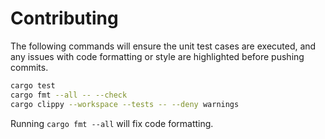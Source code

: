 # Contributing

The following commands will ensure the unit test cases are executed, and any issues with code
formatting or style are highlighted before pushing commits.

```sh
cargo test
cargo fmt --all -- --check
cargo clippy --workspace --tests -- --deny warnings
```

Running `cargo fmt --all` will fix code formatting.

